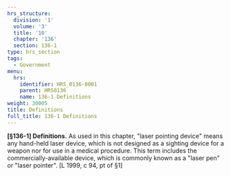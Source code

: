 ```yaml
---
hrs_structure:
  division: '1'
  volume: '3'
  title: '10'
  chapter: '136'
  section: 136-1
type: hrs_section
tags:
  - Government
menu:
  hrs:
    identifier: HRS_0136-0001
    parent: HRS0136
    name: 136-1 Definitions
weight: 30005
title: Definitions
full_title: 136-1 Definitions
---
```

**[§136-1] Definitions.** As used in this chapter, "laser pointing device" means any hand-held laser device, which is not designed as a sighting device for a weapon nor for use in a medical procedure. This term includes the commercially-available device, which is commonly known as a "laser pen" or "laser pointer". [L 1999, c 94, pt of §1]